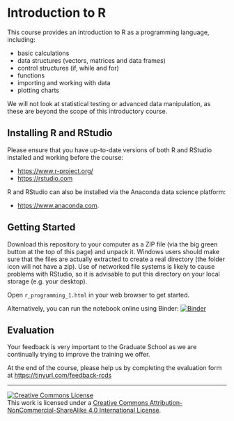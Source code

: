 # Introduction to R

This course provides an introduction to R as a programming language, including:

- basic calculations
- data structures (vectors, matrices and data frames)
- control structures (if, while and for)
- functions
- importing and working with data
- plotting charts

We will not look at statistical testing or advanced data manipulation, as these are beyond the scope of this introductory course.


## Installing R and RStudio

Please ensure that you have up-to-date versions of both R and RStudio installed and working before the course:                                              
* https://www.r-project.org/
* https://rstudio.com

R and RStudio can also be installed via the Anaconda data science platform:
* https://www.anaconda.com.


## Getting Started

Download this repository to your computer as a ZIP file (via the big green button at the top of this page) and unpack it. Windows users should make sure that the files are actually extracted to create a real directory (the folder icon will not have a zip). Use of networked file systems is likely to cause problems with RStudio, so it is advisable to put this directory on your local storage (e.g. your desktop).

Open `r_programming_1.html` in your web browser to get started.

Alternatively, you can run the notebook online using Binder: [![Binder](https://mybinder.org/badge_logo.svg)](https://mybinder.org/v2/gh/ImperialCollegeLondon/RCDS-intro-to-r/master?urlpath=rstudio)



## Evaluation

Your feedback is very important to the Graduate School as we are continually trying to improve the training we offer.

At the end of the course, please help us by completing the evaluation form at
https://tinyurl.com/feedback-rcds


<hr>
<a rel="license" href="http://creativecommons.org/licenses/by-nc-sa/4.0/"><img alt="Creative Commons License" style="border-width:0" src="https://i.creativecommons.org/l/by-nc-sa/4.0/80x15.png" /></a><br />This work is licensed under a <a rel="license" href="http://creativecommons.org/licenses/by-nc-sa/4.0/">Creative Commons Attribution-NonCommercial-ShareAlike 4.0 International License</a>.
